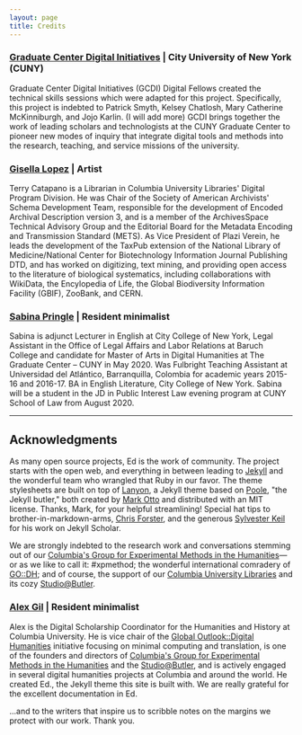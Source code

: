 ```yaml
---
layout: page
title: Credits
---
```


### [Graduate Center Digital Initiatives](https://gcdi.commons.gc.cuny.edu/) | City University of New York (CUNY)

Graduate Center Digital Initiatives (GCDI) Digital Fellows created the technical skills sessions which were adapted for this project. Specifically, this project is indebted to Patrick Smyth, Kelsey Chatlosh, Mary Catherine McKinniburgh, and Jojo Karlin. (I will add more) GCDI brings together the work of leading scholars and technologists at the CUNY Graduate Center to pioneer new modes of inquiry that integrate digital tools and methods into the research, teaching, and service missions of the university.


### [Gisella Lopez](https://www.behance.net/giseB) | Artist

Terry Catapano is a Librarian in Columbia University Libraries' Digital Program Division. He was Chair of the Society of American Archivists' Schema Development Team, responsible for the development of Encoded Archival Description version 3, and is a member of the ArchivesSpace Technical Advisory Group and the Editorial Board for the Metadata Encoding and Transmission Standard (METS). As Vice President of Plazi Verein, he leads the development of the TaxPub extension of the National Library of Medicine/National Center for Biotechnology Information Journal Publishing DTD, and has worked on digitizing, text mining, and providing open access to the literature of biological systematics, including collaborations with WikiData, the Encylopedia of Life, the Global Biodiversity Information Facility (GBIF), ZooBank, and CERN.

### [Sabina Pringle](https://sabinapringle.commons.gc.cuny.edu/) | Resident minimalist

Sabina is adjunct Lecturer in English at City College of New York, Legal Assistant in the Office of Legal Affairs and Labor Relations at Baruch College and candidate for Master of Arts in Digital Humanities at The Graduate Center – CUNY in May 2020. Was Fulbright Teaching Assistant at Universidad del Atlántico, Barranquilla, Colombia for academic years 2015-16 and 2016-17. BA in English Literature, City College of New York. Sabina will be a student in the JD in Public Interest Law evening program at CUNY School of Law from August 2020.

---

## Acknowledgments

As many open source projects, Ed is the work of community. The project starts with the open web, and everything in between leading to [Jekyll](https://jekyllrb.com/) and the wonderful team who wrangled that Ruby in our favor. The theme stylesheets are built on top of [Lanyon](https://github.com/poole/lanyon), a Jekyll theme based on [Poole](http://getpoole.com), "the Jekyll butler," both created by [Mark Otto](https://github.com/mdo) and distributed with an MIT license. Thanks, Mark, for your helpful streamlining! Special hat tips to brother-in-markdown-arms, [Chris Forster](https://github.com/c-forster), and the generous [Sylvester Keil](https://github.com/inukshuk/) for his work on Jekyll Scholar.


We are strongly indebted to the research work and conversations stemming out of our [Columbia's Group for Experimental Methods in the Humanities](http://xpmethod.plaintext.in/)—or as we like to call it: #xpmethod; the wonderful international comradery of [GO::DH](http://www.globaloutlookdh.org/); and of course, the support of our [Columbia University Libraries](http://library.columbia.edu/) and its cozy [Studio@Butler](https://studio.cul.columbia.edu/).

### [Alex Gil](http://www.elotroalex.com/) | Resident minimalist

Alex is the Digital Scholarship Coordinator for the Humanities and History at Columbia University. He is vice chair of the [Global Outlook::Digital Humanities](http://www.globaloutlookdh.org/) initiative focusing on minimal computing and translation, is one of the founders and directors of [Columbia's Group for Experimental Methods in the Humanities](http://xpmethod.plaintext.in/) and the [Studio@Butler](https://studio.cul.columbia.edu/), and is actively engaged in several digital humanities projects at Columbia and around the world. He created Ed., the Jekyll theme this site is built with. We are really grateful for the excellent documentation in Ed.

...and to the writers that inspire us to scribble notes on the margins we protect with our work. Thank you.
